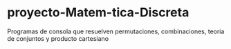 # proyecto-Matem-tica-Discreta
Programas de consola que resuelven permutaciones, combinaciones, teoria de conjuntos y producto cartesiano
